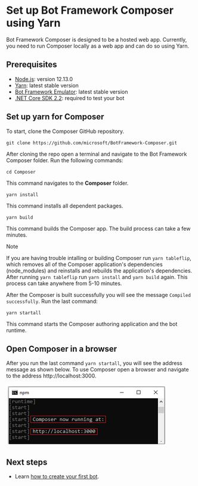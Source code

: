 # Set up Bot Framework Composer using Yarn

Bot Framework Composer is designed to be a hosted web app. Currently, you need to run Composer locally as a web app and can do so using Yarn. 

<!---To set up and install Composer with docker you can read more [here](link to docker setup).-->

## Prerequisites

- [Node.js](https://nodejs.org/dist/v12.13.0/): version 12.13.0
- [Yarn](https://yarnpkg.com/en/docs/install): latest stable version
- [Bot Framework Emulator](https://github.com/microsoft/BotFramework-Emulator/releases/latest): latest stable version
- [.NET Core SDK 2.2](https://dotnet.microsoft.com/download/dotnet-core/2.2): required to test your bot

## Set up yarn for Composer
To start, clone the Composer GitHub repository. 
```
git clone https://github.com/microsoft/BotFramework-Composer.git
```

After cloning the repo open a terminal and navigate to the Bot Framework Composer folder. Run the following commands: 
```
cd Composer 
```
  This command navigates to the **Composer** folder. 
  
```
yarn install
```
  This command installs all dependent packages.

```
yarn build 
```
  This command builds the Composer app. The build process can take a few minutes.

> [!NOTE]
> If you are having trouble intalling or building Composer run `yarn tableflip`, which removes all of the Composer application's dependencies (node_modules) and reinstalls and rebuilds the application's dependencies. After running `yarn tableflip` run `yarn install` and `yarn build` again. This process can take anywhere from 5-10 minutes.

After the Composer is built successfully you will see the message `Compiled successfully`. Run the last command: 
```
yarn startall
```
  This command starts the Composer authoring application and the bot runtime. 

## Open Composer in a browser
After you run the last command `yarn startall`, you will see the address message as shown below. To use Composer open a browser and navigate to the address http://localhost:3000. 

![browser address](./media/setup-yarn/address.png)

## Next steps
- Learn [how to create your first bot](quickstart-create-bot.md).

